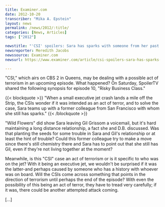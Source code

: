```yaml
---
title: Examiner.com
date: 2012-10-20
transcriber: "Mika A. Epstein"
layout: news
permalink: /news/2012/:title/
categories: [News, Articles]
tags: ["2012"]

newstitle: "'CSI' spoilers: Sara has sparks with someone from her past  "
newsreporter: Meredith Jacobs
newssource: Examiner.com
newsurl: https://www.examiner.com/article/csi-spoilers-sara-has-sparks-with-someone-from-her-past

---
```


"CSI," which airs on CBS 2 in Queens, may be dealing with a possible act of terrorism in an upcoming episode. What happened? On Saturday, SpoilerTV shared the following synopsis for episode 10, "Risky Business Class."

{{< blockquote >}}
"When a small executive jet crash lands a mile off the Strip, the CSIs wonder if it was intended as an act of terror, and to solve the case, Sara teams up with a former colleague from San Francisco with whom she still has sparks."
{{< /blockquote >}}

"Wild Flowers" did show Sara leaving Gil Grissom a voicemail, but it's hard maintaining a long distance relationship, a fact she and D.B. discussed. Was that planting the seeds for some trouble in Sara and Gil's relationship or at least the hint of trouble? Could this former colleague try to make a move since there's still chemistry there and Sara has to point out that she still has Gil, even if they're not living together at the moment?

Meanwhile, is this "CSI" case an act of terrorism or is it specific to who was on the jet? With it being an executive jet, we wouldn't be surprised if it was the latter-and perhaps caused by someone who has a history with whoever was on board. Will the CSIs come across something that points in the direction of terrorism until perhaps the end of the episode? With even the possibility of this being an act of terror, they have to tread very carefully; if it was, there could be another attempted attack coming.

[...]

